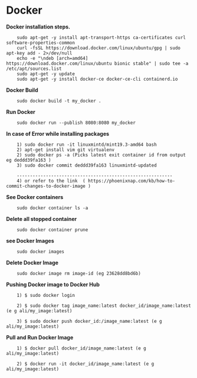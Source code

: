 # Docker


**Docker installation steps.**

        sudo apt-get -y install apt-transport-https ca-certificates curl software-properties-common
        curl -fsSL https://download.docker.com/linux/ubuntu/gpg | sudo apt-key add - 2>/dev/null
        echo -e "\ndeb [arch=amd64] https://download.docker.com/linux/ubuntu bionic stable" | sudo tee -a /etc/apt/sources.list
        sudo apt-get -y update
        sudo apt-get -y install docker-ce docker-ce-cli containerd.io
        
        
**Docker Build**
        
        sudo docker build -t my_docker . 
          
**Run Docker**

        sudo docker run --publish 8080:8080 my_docker
        
**In case of Error while installing packages**

        1) sudo docker run -it linuxmintd/mint19.3-amd64 bash
        2) apt-get install vim git virtualenv
        2) sudo docker ps -a (Picks latest exit container id from output eg deddd39fa163 )
        3) sudo docker commit deddd39fa163 linuxmintd-updated
        
        -----------------------------------------------------------
        4) or refer to the link  ( https://phoenixnap.com/kb/how-to-commit-changes-to-docker-image )
        
**See Docker containers**

        sudo docker container ls -a
        
**Delete all stopped container**

        sudo docker container prune
        
**see Docker Images**

        sudo docker images
        
**Delete Docker Image**

        sudo docker image rm image-id (eg 23628dd8bd6b)
        
**Pushing Docker image to Docker Hub**

        1) $ sudo docker login

        2) $ sudo docker tag image_name:latest docker_id/image_name:latest (e g ali/my_image:latest)
        
        3) $ sudo docker push docker_id:/image_name:latest (e g ali/my_image:latest)
        
        
**Pull and Run Docker Image**

        1) $ docker pull docker_id/image_name:latest (e g ali/my_image:latest)
        
        2) $ docker run -it docker_id/image_name:latest (e g ali/my_image:latest)
        
    
          

